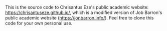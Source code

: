 This is the source code to Chrisantus Eze's public academic website: https://chrisantuseze.github.io/, which is a modified version of Job Barron's public academic website (https://jonbarron.info/). Feel free to clone this code for your own personal use.